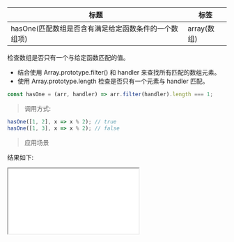 | 标题                                                 | 标签        |
| ---------------------------------------------------- | ----------- |
| hasOne(匹配数组是否含有满足给定函数条件的一个数组项) | array(数组) |

检查数组是否只有一个与给定函数匹配的值。

- 结合使用 Array.prototype.filter() 和 handler 来查找所有匹配的数组元素。
- 使用 Array.prototype.length 检查是否只有一个元素与 handler 匹配。

```js
const hasOne = (arr, handler) => arr.filter(handler).length === 1;
```

> 调用方式:

```js
hasOne([1, 2], x => x % 2); // true
hasOne([1, 3], x => x % 2); // false
```

> 应用场景

<div class="code-editor" data-url="codes/javascript/html/hasOne.html" data-language="html"></div>

结果如下:

<iframe src="codes/javascript/html/hasOne.html"></iframe>
